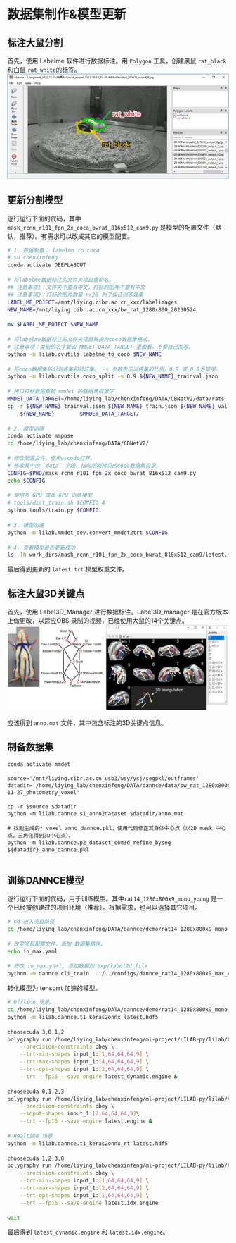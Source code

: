 # 数据集制作&模型更新
## 标注大鼠分割
首先，使用 Labelme 软件进行数据标注。用 `Polygon` 工具，创建黑鼠 `rat_black` 和白鼠 `rat_white`的标签。
![anno](../../assets/images/rat_labelme_anno.jpg)

## 更新分割模型
逐行运行下面的代码，其中 `mask_rcnn_r101_fpn_2x_coco_bwrat_816x512_cam9.py` 是模型的配置文件（默认，推荐）。有需求可以改成其它的模型配置。

```bash
# 1. 数据制备： labelme to coco
# su chenxinfeng
conda activate DEEPLABCUT

# 将labelme数据标注的文件夹项目重命名。
## 注意事项1：文件夹不要有中文，打标的图片不要有中文
## 注意事项2：打标的图片数量 n>20 为了保证训练效果
LABEL_ME_POJECT=/mnt/liying.cibr.ac.cn_xxx/labelimages
NEW_NAME=/mnt/liying.cibr.ac.cn_xxx/bw_rat_1280x800_20230524

mv $LABEL_ME_POJECT $NEW_NAME

# 将labelme数据标注的文件夹项目转换为coco数据集格式。
# 注意事项：类别的名字要去 MMDET_DATA_TARGET 里面看，不要自己乱写。
python -m lilab.cvutils.labelme_to_coco $NEW_NAME

# 将coco数据集拆分训练集和验证集。 -s 参数表示训练集的比例，0.8 或 0.9为常用。
python -m lilab.cvutils.coco_split -s 0.9 ${NEW_NAME}_trainval.json

# 拷贝打标数据集到 mmdet 的数据集目录下
MMDET_DATA_TARGET=/home/liying_lab/chenxinfeng/DATA/CBNetV2/data/rats
cp -r ${NEW_NAME}_trainval.json ${NEW_NAME}_train.json ${NEW_NAME}_val.json \
    ${NEW_NAME}        $MMDET_DATA_TARGET/

# 2. 模型训练
conda activate mmpose
cd /home/liying_lab/chenxinfeng/DATA/CBNetV2/

# 修改配置文件，使用vscode打开。
# 修改其中的 `data` 字段，指向刚刚拷贝的coco数据集目录。
CONFIG=$PWD/mask_rcnn_r101_fpn_2x_coco_bwrat_816x512_cam9.py
echo $CONFIG

# 使用多 GPU 或单 GPU 训练模型
# tools/dist_train.sh $CONFIG 4
python tools/train.py $CONFIG

# 3. 模型加速
python -m lilab.mmdet_dev.convert_mmdet2trt $CONFIG

# 4. 查看模型是否更新成功
ls -lh work_dirs/mask_rcnn_r101_fpn_2x_coco_bwrat_816x512_cam9/latest.*
```
最后得到更新的 `latest.trt` 模型权重文件。


## 标注大鼠3D关键点
首先，使用 Label3D_Manager 进行数据标注。Label3D_manager 是在官方版本上做更改，以适应OBS 录制的视频，已经使用大鼠的14个关键点。
![anno](../../assets/images/rat_annotation_keypoint.jpg)

应该得到 `anno.mat` 文件，其中包含标注的3D关键点信息。

## 制备数据集
```
conda activate mmdet

source='/mnt/liying.cibr.ac.cn_usb3/wsy/ysj/segpkl/outframes'
datadir='/home/liying_lab/chenxinfeng/DATA/dannce/data/bw_rat_1280x800x9_2024-11-27_photometry_voxel'

cp -r $source $datadir
python -m lilab.dannce.s1_anno2dataset $datadir/anno.mat 

# 找到生成的*_voxel_anno_dannce.pkl，使用代码修正其身体中心点（以2D mask 中心点，三角化得到3D中心点）。
python -m lilab.dannce.p2_dataset_com3d_refine_byseg ${datadir}_anno_dannce.pkl


```


## 训练DANNCE模型
逐行运行下面的代码，用于训练模型。其中`rat14_1280x800x9_mono_young` 是一个已经被创建过的项目环境（推荐）。根据需求，也可以选择其它项目。
```bash
# cd 进入项目路径
cd /home/liying_lab/chenxinfeng/DATA/dannce/demo/rat14_1280x800x9_mono_young

# 改变项目配置文件，添加 数据集路径。
echo io_max.yaml

# 修改 io_max.yaml, 添加数据到 exp/label3d_file
python -m dannce.cli_train  ../../configs/dannce_rat14_1280x800x9_max_config.yaml
```

转化模型为 tensorrt 加速的模型。
```bash
# Offline 场景。
cd /home/liying_lab/chenxinfeng/DATA/dannce/demo/rat14_1280x800x9_mono_young/DANNCE/train_results/MAX
python -m lilab.dannce.t1_keras2onnx latest.hdf5

choosecuda 3,0,1,2
polygraphy run /home/liying_lab/chenxinfeng/ml-project/LILAB-py/lilab/tensorrt/constrained_network.py \
    --precision-constraints obey \
    --trt-min-shapes input_1:[1,64,64,64,9] \
    --trt-max-shapes input_1:[4,64,64,64,9] \
    --trt-opt-shapes input_1:[2,64,64,64,9] \
    --trt --fp16 --save-engine latest_dynamic.engine &

choosecuda 0,1,2,3
polygraphy run /home/liying_lab/chenxinfeng/ml-project/LILAB-py/lilab/tensorrt/constrained_network.py \
    --precision-constraints obey \
    --input-shapes input_1:[2,64,64,64,9]\
    --trt --fp16 --save-engine latest.engine &

# Realtime 场景
python -m lilab.dannce.t1_keras2onnx_rt latest.hdf5

choosecuda 1,2,3,0
polygraphy run /home/liying_lab/chenxinfeng/ml-project/LILAB-py/lilab/tensorrt/constrained_network_rt.py \
    --precision-constraints obey \
    --trt-min-shapes input_1:[1,64,64,64,9] \
    --trt-max-shapes input_1:[2,64,64,64,9] \
    --trt-opt-shapes input_1:[1,64,64,64,9] \
    --trt --fp16 --save-engine latest.idx.engine

wait
```

最后得到 `latest_dynamic.engine` 和 `latest.idx.engine`。